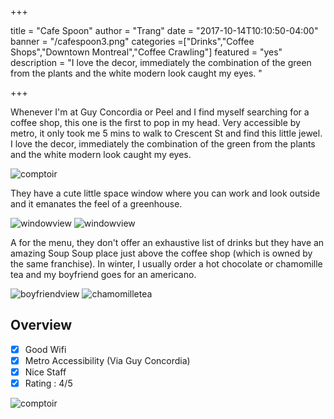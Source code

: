 +++

title = "Cafe Spoon"
author = "Trang"
date = "2017-10-14T10:10:50-04:00"
banner = "/cafespoon3.png"
categories =["Drinks","Coffee Shops","Downtown Montreal","Coffee Crawling"]
featured = "yes"
description = "I love the decor, immediately the combination of the green from the plants and the white modern look caught my eyes. "

+++


Whenever I'm at Guy Concordia or Peel and I find myself searching for a coffee shop, this one is the first to pop in my head. Very accessible by metro, it only took me 5 mins to walk to Crescent St and find this little jewel. I love the decor, immediately the combination of the green from the plants and the white modern look caught my eyes. 

![comptoir](/cafespoon1.png)

They have a cute little space window where you can work and look outside and it emanates the feel of a greenhouse. 

![windowview](/cafespoon5.png)
![windowview](/cafespoon3.png)

A for the menu, they don't offer an exhaustive list of drinks but they have an amazing Soup Soup place just above the coffee shop (which is owned by the same franchise). In winter, I usually order a hot chocolate or chamomille tea and my boyfriend goes for an americano. 

![boyfriendview](/cafespoon6.png)
![chamomilletea](/cafespoon7.jpg)
## Overview

- [x] Good Wifi
- [x] Metro Accessibility (Via Guy Concordia) 
- [x] Nice Staff
- [x] Rating : 4/5 

![comptoir](/cafespoon2.png)






